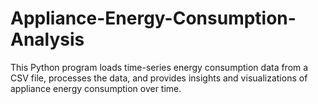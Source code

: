 # Appliance-Energy-Consumption-Analysis
This Python program loads time-series energy consumption data from a CSV file, processes the data, and provides insights and visualizations of appliance energy consumption over time.
